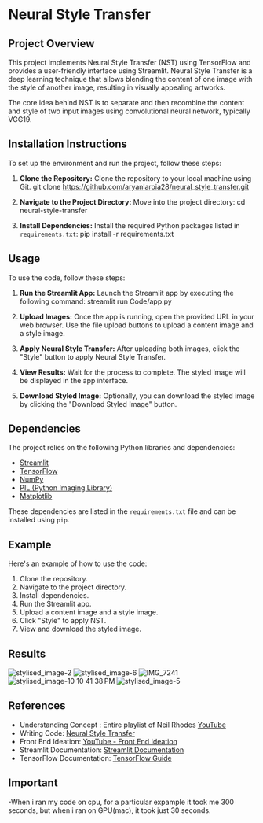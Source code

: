 # Neural Style Transfer

## Project Overview
This project implements Neural Style Transfer (NST) using TensorFlow and provides a user-friendly interface using Streamlit. Neural Style Transfer is a deep learning technique that allows blending the content of one image with the style of another image, resulting in visually appealing artworks.

The core idea behind NST is to separate and then recombine the content and style of two input images using convolutional neural network, typically VGG19.

## Installation Instructions
To set up the environment and run the project, follow these steps:

1. **Clone the Repository:** Clone the repository to your local machine using Git. git clone https://github.com/aryanlaroia28/neural_style_transfer.git
   
2. **Navigate to the Project Directory:** Move into the project directory: cd neural-style-transfer

3. **Install Dependencies:** Install the required Python packages listed in `requirements.txt`: pip install -r requirements.txt


## Usage
To use the code, follow these steps:

1. **Run the Streamlit App:** Launch the Streamlit app by executing the following command: streamlit run Code/app.py
   
2. **Upload Images:** Once the app is running, open the provided URL in your web browser. Use the file upload buttons to upload a content image and a style image.

3. **Apply Neural Style Transfer:** After uploading both images, click the "Style" button to apply Neural Style Transfer.

4. **View Results:** Wait for the process to complete. The styled image will be displayed in the app interface.

5. **Download Styled Image:** Optionally, you can download the styled image by clicking the "Download Styled Image" button.

## Dependencies
The project relies on the following Python libraries and dependencies:

- [Streamlit](https://streamlit.io/)
- [TensorFlow](https://www.tensorflow.org/)
- [NumPy](https://numpy.org/)
- [PIL (Python Imaging Library)](https://pillow.readthedocs.io/en/stable/)
- [Matplotlib](https://matplotlib.org/)

These dependencies are listed in the `requirements.txt` file and can be installed using `pip`.

## Example
Here's an example of how to use the code:

1. Clone the repository.
2. Navigate to the project directory.
3. Install dependencies.
4. Run the Streamlit app.
5. Upload a content image and a style image.
6. Click "Style" to apply NST.
7. View and download the styled image.

## Results
![stylised_image-2](https://github.com/aryanlaroia28/neural_style_transfer/assets/166947111/05ed3208-17ff-4d31-8255-075fc662eb22)
![stylised_image-6](https://github.com/aryanlaroia28/neural_style_transfer/assets/166947111/f541f939-16ec-48e1-963c-327dcaf26d38)
![IMG_7241](https://github.com/aryanlaroia28/neural_style_transfer/assets/166947111/d538b005-924e-4c82-9249-999883cd5132)
![stylised_image-10 10 41 38 PM](https://github.com/aryanlaroia28/neural_style_transfer/assets/166947111/ada04c62-2579-4740-8ef7-cfc16f73bc7f)
![stylised_image-5](https://github.com/aryanlaroia28/neural_style_transfer/assets/166947111/43bcd214-8d91-4c90-ac07-b576d9ec3e27)

## References
- Understanding Concept : Entire playlist of Neil Rhodes [YouTube](https://www.youtube.com/watch?v=6KGtaXR7yMU)
- Writing Code: [Neural Style Transfer](https://www.tensorflow.org/tutorials/generative/style_transfer)
- Front End Ideation: [YouTube - Front End Ideation](https://www.youtube.com/watch?v=bFeltWvzZpQ)
- Streamlit Documentation: [Streamlit Documentation](https://docs.streamlit.io/)
- TensorFlow Documentation: [TensorFlow Guide](https://www.tensorflow.org/guide)

## Important
-When i ran my code on cpu, for a particular expample it took me 300 seconds, but when i ran on GPU(mac), it took just 30 seconds.







